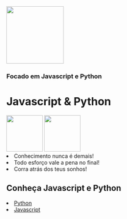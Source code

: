 <div>
  <img src="https://www.freepnglogos.com/uploads/among-us-png/green-among-us-png-character-0.png" width="150" height="150">
  <h3>Focado em Javascript e Python</h3>
</div>
<div>
  <h1>Javascript & Python</h1>
  <img src="https://cdn4.iconfinder.com/data/icons/logos-and-brands/512/267_Python_logo-1024.png" width="95" height="95">
<img src="https://cdn1.iconfinder.com/data/icons/buno-programming-files/32/js_javascript_file_format_document-1024.png" width="95" height="95">
</div>
<div>
  <li>Conhecimento nunca é demais!</li>
  <li>Todo esforço vale a pena no final!</li>
  <li>Corra atrás dos teus sonhos!</li>
</div>
<h2>Conheça Javascript e Python</h2>
<div>
  <li><a href="https://www.python.org/doc/">Python</a></li>
  <li><a href="https://www.w3schools.com/js/">Javascript</a></li>
</div>
